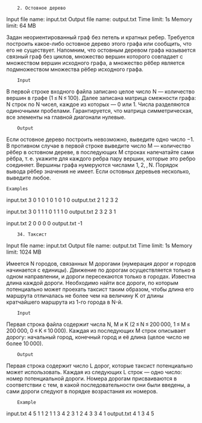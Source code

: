 		2. Остовное дерево

Input file name: input.txt
Output file name: output.txt
Time limit: 1s
Memory limit: 64 MB

Задан неориентированный граф без петель и кратных ребер. Требуется построить какое-либо остовное дерево этого графа или сообщить, что его не существует.
Напомним, что остовным деревом графа называется связный граф без циклов, множество вершин которого совпадает с множеством вершин исходного графа, а множество рёбер является подмножеством множества рёбер исходного графа.

		Input
В первой строке входного файла записано целое число N — количество вершин в графе (1 ≤ N ≤ 100).
Далее записана матрица смежности графа: N строк по N чисел, каждое из которых — 0 или 1. Числа разделяются одиночными пробелами. Гарантируется, что матрица симметрическая, все элементы на главной диагонали нулевые.

		Output
Если остовное дерево построить невозможно, выведите одно число −1. В противном случае в первой строке выведите число M — количество рёбер в остовном дереве, в последующих M строках напечатайте сами рёбра, т. е. укажите для каждого ребра пару вершин, которые это ребро соединяет. Вершины графа нумеруются числами 1, 2, , N. Порядок вывода рёбер значения не имеет. Если остовных деревьев несколько, выведите любое. 

	Examples
input.txt
3
0 1 0
1 0 1
0 1 0
output.txt
2
1 2
3 2

input.txt
3
0 1 1
1 0 1
1 1 0
output.txt
2
3 2
3 1

input.txt
2
0 0
0 0
output.txt
-1

		34. Таксист

Input file name: input.txt
Output file name: output.txt
Time limit: 1s
Memory limit: 1024 MB

Имеется N городов, связанных M дорогами (нумерация дорог и городов начинается с единицы). Движение по дорогам осуществляется только в одном направлении, и дороги пересекаются только в городах. Известна длина каждой дороги.
Необходимо найти все дороги, по которым потенциально может проехать таксист таким образом, чтобы длина его маршрута отличалась не более чем на величину K от длины кратчайшего маршрута из 1-го города в N-й.

		Input
Первая строка файла содержит числa N, M и K (2 ≤ N ≤ 200 000, 1 ≤ M ≤ 200 000, 0 ≤ K ≤ 10 000). Каждая из последующих M строк описывает дорогу: начальный город, конечный город и её длина (целое число не более 10 000).

		Output
Первая строка содержит число L дорог, которые таксист потенциально может использовать.
Каждая из следующих L строк — одно число: номер потенциальной дороги. Номера дорогам присваиваются в соответствии с тем, в какой последовательности они были введены, а сами дороги следуют в порядке возрастания их номеров.

		Example
input.txt
4 5 1
1 2 1
1 3 4
2 3 1
2 4 3
3 4 1
output.txt
4
1
3
4
5
